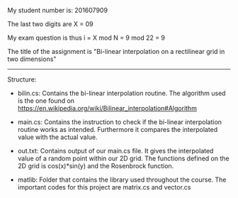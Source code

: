 My student number is: 201607909

The last two digits are X = 09

My exam question is thus i = X mod N = 9 mod 22 = 9

The title of the assignment is "Bi-linear interpolation on a rectilinear grid in two dimensions"

-------------------------------------------------------------------------------------------------

Structure:

- bilin.cs: Contains the bi-linear interpolation routine. The algorithm used is the one found on
https://en.wikipedia.org/wiki/Bilinear_interpolation#Algorithm 

- main.cs: Contains the instruction to check if the bi-linear interpolation routine works as
intended. Furthermore it compares the interpolated value with the actual value.

- out.txt: Contains output of our main.cs file. It gives the interpolated value of a random point
within our 2D grid. The functions defined on the 2D grid is cos(x)*sin(y) and the Rosenbrock 
function.

- matlib: Folder that contains the library used throughout the course. The important codes for
this project are matrix.cs and vector.cs
